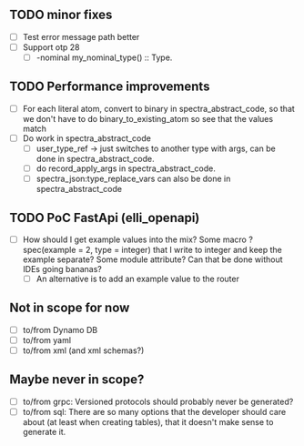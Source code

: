 ## TODO minor fixes
- [ ] Test error message path better
- [ ] Support otp 28
  - [ ] -nominal my_nominal_type() :: Type.

## TODO Performance improvements
- [ ] For each literal atom, convert to binary in spectra_abstract_code, so that we don't have to do binary_to_existing_atom so see that the values match
- [ ] Do work in spectra_abstract_code
  - [ ] user_type_ref -> just switches to another type with args, can be done in  spectra_abstract_code.
  - [ ] do record_apply_args in spectra_abstract_code.
  - [ ] spectra_json:type_replace_vars can also be done in spectra_abstract_code

## TODO PoC FastApi (elli_openapi)
- [ ] How should I get example values into the mix? Some macro ?spec(example = 2, type = integer) that I write to integer and keep the example separate? Some module attribute? Can that be done without IDEs going bananas?
  - [ ] An alternative is to add an example value to the router

## Not in scope for now
- [ ] to/from Dynamo DB
- [ ] to/from yaml
- [ ] to/from xml (and xml schemas?)

## Maybe never in scope?
- [ ] to/from grpc: Versioned protocols should probably never be generated?
- [ ] to/from sql: There are so many options that the developer should care about (at least when creating tables), that it doesn't make sense to generate it.
